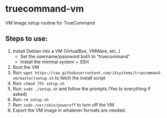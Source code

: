 # truecommand-vm
VM Image setup routine for TrueCommand

## Steps to use:
1. Install Debian into a VM (VirtualBox, VMWare, etc..)
   * Set the username/password both to "truecommand"
   * Install the minimal system + SSH
2. Boot the VM
3. Run: `wget https://raw.githubusercontent.com/iXsystems/truecommand-vm/master/setup.sh` to fetch the install script
4. Run: `chmod 755 setup.sh`
5. Run: `sudo ./setup.sh` and follow the prompts (Yes to everything if asked)
6. Run: `rm setup.sh`
7. Run: `sudo /usr/sbin/poweroff` to turn off the VM
8. Export the VM image in whatever formats are needed.

